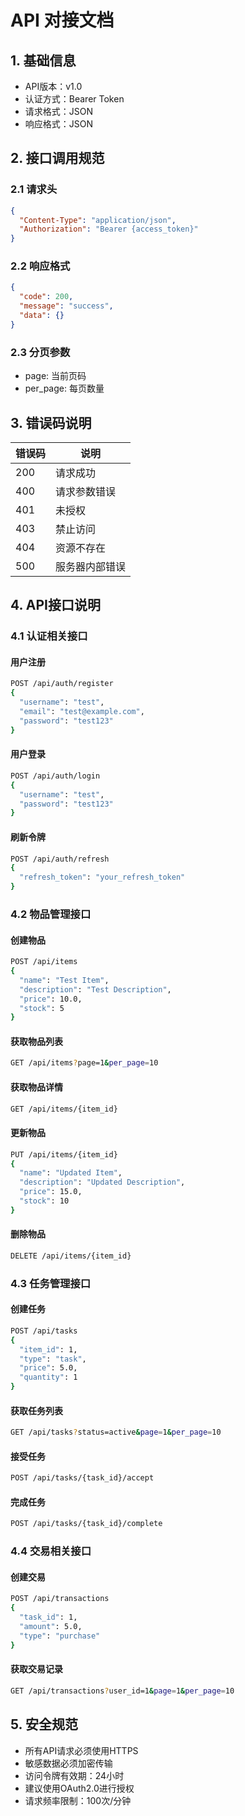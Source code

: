 # API 对接文档

## 1. 基础信息

- API版本：v1.0
- 认证方式：Bearer Token
- 请求格式：JSON
- 响应格式：JSON

## 2. 接口调用规范

### 2.1 请求头
```json
{
  "Content-Type": "application/json",
  "Authorization": "Bearer {access_token}"
}
```

### 2.2 响应格式
```json
{
  "code": 200,
  "message": "success",
  "data": {}
}
```

### 2.3 分页参数
- page: 当前页码
- per_page: 每页数量

## 3. 错误码说明

| 错误码 | 说明 |
|--------|------|
| 200    | 请求成功 |
| 400    | 请求参数错误 |
| 401    | 未授权 |
| 403    | 禁止访问 |
| 404    | 资源不存在 |
| 500    | 服务器内部错误 |

## 4. API接口说明

### 4.1 认证相关接口

#### 用户注册
```bash
POST /api/auth/register
{
  "username": "test",
  "email": "test@example.com",
  "password": "test123"
}
```

#### 用户登录
```bash
POST /api/auth/login
{
  "username": "test",
  "password": "test123"
}
```

#### 刷新令牌
```bash
POST /api/auth/refresh
{
  "refresh_token": "your_refresh_token"
}
```

### 4.2 物品管理接口

#### 创建物品
```bash
POST /api/items
{
  "name": "Test Item",
  "description": "Test Description",
  "price": 10.0,
  "stock": 5
}
```

#### 获取物品列表
```bash
GET /api/items?page=1&per_page=10
```

#### 获取物品详情
```bash
GET /api/items/{item_id}
```

#### 更新物品
```bash
PUT /api/items/{item_id}
{
  "name": "Updated Item",
  "description": "Updated Description",
  "price": 15.0,
  "stock": 10
}
```

#### 删除物品
```bash
DELETE /api/items/{item_id}
```

### 4.3 任务管理接口

#### 创建任务
```bash
POST /api/tasks
{
  "item_id": 1,
  "type": "task",
  "price": 5.0,
  "quantity": 1
}
```

#### 获取任务列表
```bash
GET /api/tasks?status=active&page=1&per_page=10
```

#### 接受任务
```bash
POST /api/tasks/{task_id}/accept
```

#### 完成任务
```bash
POST /api/tasks/{task_id}/complete
```

### 4.4 交易相关接口

#### 创建交易

```bash
POST /api/transactions
{
  "task_id": 1,
  "amount": 5.0,
  "type": "purchase"
}
```

#### 获取交易记录

```bash
GET /api/transactions?user_id=1&page=1&per_page=10
```

## 5. 安全规范

- 所有API请求必须使用HTTPS
- 敏感数据必须加密传输
- 访问令牌有效期：24小时
- 建议使用OAuth2.0进行授权
- 请求频率限制：100次/分钟
